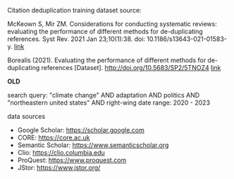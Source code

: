 Citation deduplication training dataset source:

McKeown S, Mir ZM. Considerations for conducting systematic reviews: evaluating the performance of different methods for de-duplicating references. Syst Rev. 2021 Jan 23;10(1):38. doi: 10.1186/s13643-021-01583-y. [link](https://pubmed.ncbi.nlm.nih.gov/33485394/)

Borealis (2021). Evaluating the performance of different methods for de-duplicating references [Dataset]. http://doi.org/10.5683/SP2/5TNOZ4 [link](https://borealisdata.ca/dataset.xhtml?persistentId=doi:10.5683/SP2/5TNOZ4)

**OLD**

search query: "climate change" AND adaptation AND politics AND "northeastern united states" AND right-wing
date range: 2020 - 2023

data sources
- Google Scholar: https://scholar.google.com
- CORE: https://core.ac.uk
- Semantic Scholar: https://www.semanticscholar.org
- Clio: https://clio.columbia.edu
- ProQuest: https://www.proquest.com
- JStor: https://www.jstor.org/
